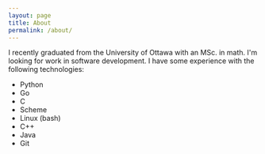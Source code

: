 ```yaml
---
layout: page
title: About
permalink: /about/
---
```


I recently graduated from the University of Ottawa with an MSc. in math. I'm looking for work in software development. I have some experience with the following technologies:

* Python
* Go
* C
* Scheme
* Linux (bash)
* C++
* Java
* Git
